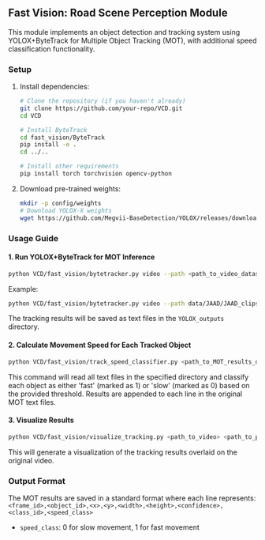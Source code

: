## Fast Vision: Road Scene Perception Module

This module implements an object detection and tracking system using YOLOX+ByteTrack for Multiple Object Tracking (MOT), with additional speed classification functionality.

### Setup

1. Install dependencies:
   ```bash
   # Clone the repository (if you haven't already)
   git clone https://github.com/your-repo/VCD.git
   cd VCD

   # Install ByteTrack
   cd fast_vision/ByteTrack
   pip install -e .
   cd ../..
   
   # Install other requirements
   pip install torch torchvision opencv-python
   ```

2. Download pre-trained weights:
   ```bash
   mkdir -p config/weights
   # Download YOLOX-X weights
   wget https://github.com/Megvii-BaseDetection/YOLOX/releases/download/0.1.1rc0/yolox_x.pth -O config/weights/yolox_x.pt
   ```

### Usage Guide

#### 1. Run YOLOX+ByteTrack for MOT Inference

```bash
python VCD/fast_vision/bytetracker.py video --path <path_to_video_dataset> -f VCD/fast_vision/ByteTrack/exps/default/yolox_x.py -c config/weights/yolox_x.pt --save_result
```

Example:
```bash
python VCD/fast_vision/bytetracker.py video --path data/JAAD/JAAD_clips/ -f VCD/fast_vision/ByteTrack/exps/default/yolox_x.py -c ./config/weights/yolox_x.pt --save_result
```

The tracking results will be saved as text files in the `YOLOX_outputs` directory.

#### 2. Calculate Movement Speed for Each Tracked Object

```bash
python VCD/fast_vision/track_speed_classifier.py <path_to_MOT_results_directory> [threshold]
```

This command will read all text files in the specified directory and classify each object as either 'fast' (marked as 1) or 'slow' (marked as 0) based on the provided threshold. Results are appended to each line in the original MOT text files.

#### 3. Visualize Results

```bash
python VCD/fast_vision/visualize_tracking.py <path_to_video> <path_to_person_MOT_txt_file> <path_to_car_MOT_txt_file> -o <output_path>
```

This will generate a visualization of the tracking results overlaid on the original video.

### Output Format

The MOT results are saved in a standard format where each line represents:
`<frame_id>,<object_id>,<x>,<y>,<width>,<height>,<confidence>,<class_id>,<speed_class>`

- `speed_class`: 0 for slow movement, 1 for fast movement

